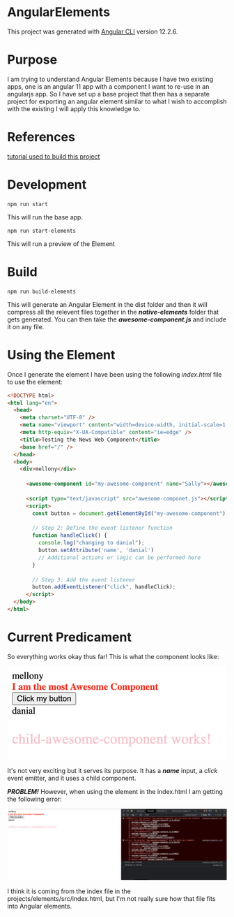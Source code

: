 # AngularElements

This project was generated with [Angular CLI](https://github.com/angular/angular-cli) version 12.2.6.

# Purpose
I am trying to understand Angular Elements because I have two existing apps, one is an angular 11 app with a component I want to re-use in an angularjs app. So I have set up a base project that then has a separate project for exporting an angular element similar to what I wish to accomplish with the existing I will apply this knowledge to.

# References
[tutorial used to build this project](https://micklawitzke.medium.com/build-web-components-out-of-an-existing-angular-app-with-angular-elements-7dacf84b2fb3)

# Development

```
npm run start
```
This will run the base app.

```
npm run start-elements
```
This will run a preview of the Element

# Build

```
npm run build-elements
```
This will generate an Angular Element in the dist folder and then it will compress all the relevent files together in the ***native-elements*** folder that gets generated. You can then take the ***awesome-component.js*** and include it on any file.

# Using the Element
Once I generate the element I have been using the following *index.html* file to use the element:
```html
<!DOCTYPE html>
<html lang="en">
  <head>
    <meta charset="UTF-8" />
    <meta name="viewport" content="width=device-width, initial-scale=1.0" />
    <meta http-equiv="X-UA-Compatible" content="ie=edge" />
    <title>Testing the News Web Component</title>
    <base href="/" />
  </head>
  <body>
    <div>mellony</div>

      <awesome-component id="my-awesome-component" name="Sally"></awesome-component>

      <script type="text/javascript" src="awesome-componet.js"></script>
      <script>
        const button = document.getElementById("my-awesome-component");

        // Step 2: Define the event listener function
        function handleClick() {
          console.log("changing to danial");
          button.setAttribute('name', 'danial')
          // Additional actions or logic can be performed here
        }

        // Step 3: Add the event listener
        button.addEventListener("click", handleClick);
      </script>
  </body>
</html>
```
# Current Predicament
So everything works okay thus far! This is what the component looks like:

![basic look of component](src/assets/general-look-of-component.png)

It's not very exciting but it serves its purpose. It has a ***name*** input, a *click* event emitter, and it uses a child component.

***PROBLEM!*** However, when using the element in the index.html I am getting the following error:

![error](src/assets/error.png)

I think it is coming from the index file in the projects/elements/src/index.html, but I'm not really sure how that file fits into Angular elements.
